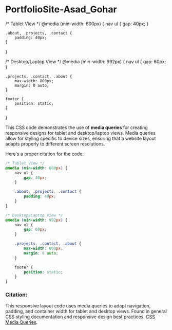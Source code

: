 # PortfolioSite-Asad_Gohar

/* Tablet View */
@media (min-width: 600px) {
    nav ul {
        gap: 40px;
    }

    .about, .projects, .contact {
        padding: 40px;
    }
}

/* Desktop/Laptop View */
@media (min-width: 992px) {
    nav ul {
        gap: 60px;
    }

    .projects, .contact, .about {
        max-width: 800px;
        margin: 0 auto;
    }

    footer {
        position: static;
    }
}

This CSS code demonstrates the use of **media queries** for creating responsive designs for tablet and desktop/laptop views. Media queries allow for styling specific to device sizes, ensuring that a website layout adapts properly to different screen resolutions.

Here's a proper citation for the code:

```css
/* Tablet View */
@media (min-width: 600px) {
    nav ul {
        gap: 40px;
    }

    .about, .projects, .contact {
        padding: 40px;
    }
}

/* Desktop/Laptop View */
@media (min-width: 992px) {
    nav ul {
        gap: 60px;
    }

    .projects, .contact, .about {
        max-width: 800px;
        margin: 0 auto;
    }

    footer {
        position: static;
    }
}
```

### Citation:
This responsive layout code uses media queries to adapt navigation, padding, and container width for tablet and desktop views. Found in general CSS styling documentation and responsive design best practices. [CSS Media Queries](https://developer.mozilla.org/en-US/docs/Web/CSS/Media_Queries).
